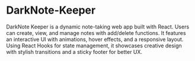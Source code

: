 # DarkNote-Keeper
DarkNote Keeper is a dynamic note-taking web app built with React. Users can create, view, and manage notes with add/delete functions. It features an interactive UI with animations, hover effects, and a responsive layout. Using React Hooks for state management, it showcases creative design with stylish transitions and a sticky footer for better UX.
